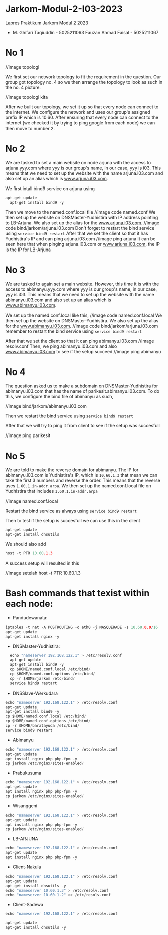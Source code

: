 # Jarkom-Modul-2-I03-2023
Lapres Praktikum Jarkom Modul 2 2023

- M. Ghifari Taqiuddin - 5025211063
 Fauzan Ahmad Faisal - 5025211067

# No 1
//image topologi

We first set our network topology to fit the requirement in the question. Our group got topology no. 4 so we then arrange the topology to look as such in the no. 4 picture.

//image topologi kita

After we built our topology, we set it up so that every node can connect to the internet. We configure the network and uses our group's assigned prefix IP which is 10.60. After ensuring that every node can connect to the internet (we checked it by trying to ping google from each node) we can then move to number 2.

# No 2
We are tasked to set a main website on node arjuna with the access to arjuna.yyy.com where yyy is our group's name, in our case, yyy is i03. This means that we need to set up the website with the name arjuna.i03.com and also set up an alias which is www.arjuna.i03.com.

We first intall bind9 service on arjuna using
```c
apt-get update
  apt-get install bind9 -y 
```
Then we move to the named.conf.local file
//image code named.conf
We then set up the website on DNSMaster-Yudhistira with IP address pointing to LB-Arjuna. We also set up the alias for the www.arjuna.i03.com.
//image code bind/jarkom/arjuna.i03.com
Don't forget to restart the bind service using ```service bind9 restart```
After that we set the client so that it has Yudhistira's IP and can ping arjuna.i03.com
//image ping arjuna
It can be seen here that when pinging arjuna.i03.com or www.arjuna.i03.com, the IP is the IP for LB-Arjuna

# No 3
We are tasked to again set a main website. However, this time it is with the access to abimanyu.yyy.com where yyy is our group's name, in our case, yyy is i03. This means that we need to set up the website with the name abimanyu.i03.com and also set up an alias which is www.abimanyu.i03.com.

We set up the named.conf.local like this,
//image code named.conf.local
We then set up the website on DNSMaster-Yudhistira. We also set up the alias for the www.abimanyu.i03.com.
//image code bind/jarkom/arjuna.i03.com
remember to restart the bind service using ```service bind9 restart```

After that we set the client so that it can ping abimanyu.i03.com
//image resolv.conf
Then, we ping abimanyu.i03.com and also www.abimanyu.i03.com to see if the setup succeed
//image ping abimanyu

# No 4
The question asked us to make a subdomain on DNSMaster-Yudhistira for abimanyu.i03.com that has the name of parikesit.abimanyu.i03.com.
To do this, we configure the bind file of abimanyu as such,

//image bind/jarkom/abimanyu.i03.com

Then we restart the bind service using ```service bind9 restart```

After that we will try to ping it from client to see if the setup was succesfull

//image ping parikesit

# No 5
We are told to make the reverse domain for abimanyu. The IP for abimanyu.i03.com is Yudhistira's IP, which is ```10.60.1.3``` that mean we can take the first 3 numbers and reverse the order. This means that the reverse uses ```1.60.1.in-addr.arpa```. We then set up the named.conf.local file on Yudhistira that includes ```1.60.1.in-addr.arpa```

//image named.conf.local

Restart the bind service as always using ```service bind9 restart```

Then to test if the setup is succesfull we can use this in the client
```c
apt-get update
apt-get install dnsutils
```
We should also add
```c 
host -t PTR 10.60.1.3
```
A success setup will resulted in this

//image setelah host -t PTR 10.60.1.3

# Bash commands that texist within each node:
- Pandudewanata:
```c 
iptables -t nat -A POSTROUTING -o eth0 -j MASQUERADE -s 10.60.0.0/16
apt-get update
apt-get install nginx -y
```

- DNSMaster-Yudhistira:
```c
  echo "nameserver 192.168.122.1" > /etc/resolv.conf
  apt-get update
  apt-get install bind9 -y 
  cp $HOME/named.conf.local /etc/bind/
  cp $HOME/named.conf.options /etc/bind/
  cp -r $HOME/jarkom /etc/bind/ 
  service bind9 restart
```

- DNSSlave-Werkudara
```c
echo "nameserver 192.168.122.1" > /etc/resolv.conf
apt-get update
apt-get install bind9 -y
cp $HOME/named.conf.local /etc/bind/
cp $HOME/named.conf.options /etc/bind/
cp -r $HOME/baratayuda /etc/bind/
service bind9 restart
```

- Abimanyu
```c
echo "nameserver 192.168.122.1" > /etc/resolv.conf
apt-get update
apt install nginx php php-fpm -y
cp jarkom /etc/nginx/sites-enabled/
```

- Prabukusuma
 ```c
echo "nameserver 192.168.122.1" > /etc/resolv.conf
apt-get update
apt install nginx php php-fpm -y
cp jarkom /etc/nginx/sites-enabled/
```

- Wisanggeni
```c
echo "nameserver 192.168.122.1" > /etc/resolv.conf
apt-get update
apt install nginx php php-fpm -y
cp jarkom /etc/nginx/sites-enabled/
```

- LB-ARJUNA
```c
echo "nameserver 192.168.122.1" > /etc/resolv.conf
apt-get update
apt install nginx php php-fpm -y
```

- Client-Nakula
```c
echo "nameserver 192.168.122.1" > /etc/resolv.conf
apt-get update
apt-get install dnsutils -y
echo "nameserver 10.60.1.3" > /etc/resolv.conf
echo "nameserver 10.60.1.2" >> /etc/resolv.conf
```

- Client-Sadewa
```c
echo "nameserver 192.168.122.1" > /etc/resolv.conf

apt-get update
apt-get install dnsutils -y
```


